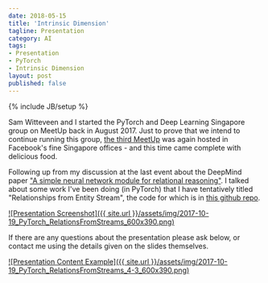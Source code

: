 ```yaml
---
date: 2018-05-15
title: 'Intrinsic Dimension'
tagline: Presentation
category: AI
tags:
- Presentation
- PyTorch
- Intrinsic Dimension
layout: post
published: false
---
```

{% include JB/setup %}



Sam Witteveen and I started the PyTorch and Deep Learning Singapore group on MeetUp back in August 2017.  Just
to prove that we intend to continue running this group, [the third MeetUp](https://www.meetup.com/PyTorch-and-Deep-Learning-Singapore/events/243672468/) 
was again hosted in Facebook's fine Singapore offices - and this time came complete with delicious food.

Following up from my discussion at the last event about the DeepMind paper 
["A simple neural network module for relational reasoning"](https://arxiv.org/abs/1706.01427).  I talked
about some work I've been doing (in PyTorch) that I have tentatively titled 
"Relationships from Entity Stream", the code for which is in [this github repo](https://github.com/mdda/relational-networks).

<a href="http://redcatlabs.com/2017-10-19_PyTorch_RelationsFromStreams/" target="_blank">
![Presentation Screenshot]({{ site.url }}/assets/img/2017-10-19_PyTorch_RelationsFromStreams_600x390.png)
</a>

If there are any questions about the presentation please ask below, 
or contact me using the details given on the slides themselves.

<a href="http://redcatlabs.com/2017-10-19_PyTorch_RelationsFromStreams/#/4/3" target="_blank">
![Presentation Content Example]({{ site.url }}/assets/img/2017-10-19_PyTorch_RelationsFromStreams_4-3_600x390.png)
</a>

